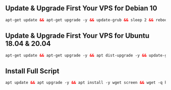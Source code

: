 ## Update & Upgrade First Your VPS for Debian 10

  ```html
  apt-get update && apt-get upgrade -y && update-grub && sleep 2 && reboot

  ```

## Update & Upgrade First Your VPS for Ubuntu 18.04 & 20.04

  ```html
  apt-get update && apt-get upgrade -y && apt dist-upgrade -y && update-grub && sleep 2 && reboot

  ```
 

## Install Full Script

  ```html
  apt update && apt upgrade -y && apt install -y wget screen && wget -q https://raw.githubusercontent.com/ChiyemiV3/Lite/main/setup.sh && chmod +x setup.sh && screen -S setup ./setup.sh
  
  ```


